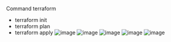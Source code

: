 Command terraform
- terraform init
- terraform plan
- terraform apply
![image](https://github.com/user-attachments/assets/c47587be-670b-4ae6-921c-a1bc411067ca)
![image](https://github.com/user-attachments/assets/fcf1e99f-d716-43e4-9ae6-bab842ff880b)
![image](https://github.com/user-attachments/assets/e956c9a2-aa2a-4910-814f-071bf5c72800)
![image](https://github.com/user-attachments/assets/c0d2f1f9-0730-472a-ac5b-f5ab7c2784f6)
![image](https://github.com/user-attachments/assets/2ca094e1-f258-4438-88cb-e6186498ac4a)
